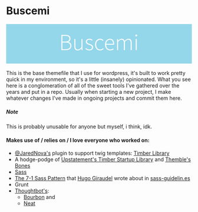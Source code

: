 # Buscemi
![Buscemi](buscemi.png)

This is the base themefile that I use for wordpress, it's built to work pretty quick in my environment, so it's a little (insanely) opinionated. What you see here is a conglomeration of all of the sweet tools I've gathered over the years and put  in a repo. Usually when starting a new project, I make whatever changes I've made in ongoing projects  and commit them here.

##### Note
This is probably unusable for anyone but myself, i think, idk.

#### Makes use of / relies on / I love everyone who worked on:
- [@JaredNova's](http://twitter.com/jarednova) plugin to support twig templates: [Timber Library](https://github.com/jarednova/timber)
- A hodge-podge of [Upstatement's Timber Startup Library](https://github.com/upstatement/timber-starter-theme) and [Themble's Bones](http://themble.com/bones/)
- [Sass](http://sass-lang.com/)
- [The 7-1 Sass Pattern](http://sass-guidelin.es/#the-7-1-pattern) that [Hugo Giraudel](http://hugogiraudel.com/) wrote about in [sass-guidelin.es](http://sass-guidelin.es)
- Grunt
- [Thoughtbot's](https://github.com/thoughtbot):
	- [Bourbon](bourbon.io) and
	- [Neat](http://neat.bourbon.io/)